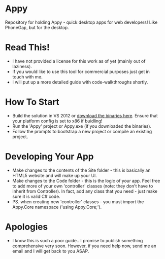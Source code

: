 Appy
====================

Repository for holding Appy - quick desktop apps for web developers! Like PhoneGap, but for the desktop.

# Read This!

* I have not provided a license for this work as of yet (mainly out of laziness).
* If you would like to use this tool for commercial purposes just get in touch with me.
* I will put up a more detailed guide with code-walkthroughs shortly.

# How To Start

* Build the solution in VS 2012 or <a href="https://www.dropbox.com/s/lclj040breddq4a/Appy.0.8.0.zip" target="_blank">download the binaries here</a>. Ensure that your platform config is set to x86 if buidling!
* Run the 'Appy' project or Appy.exe (if you downloaded the binaries).
* Follow the prompts to bootstrap a new project or compile an existing project.

# Developing Your App

* Make changes to the contents of the Site folder - this is basically an HTML5 website and will make up your UI.
* Make changes to the Code folder - this is the logic of your app. Feel free to add more of your own 'controller' classes (note: they don't have to inherit from Controller). In fact, add any class that you need - just make sure it is valid C# code.
* PS. when creating new 'controller' classes - you must import the Appy.Core namespace ('using Appy.Core;').

# Apologies

* I know this is such a poor guide.. I promise to publish something comprehensive very soon. However, if you need help now, send me an email and I will get back to you ASAP. 
